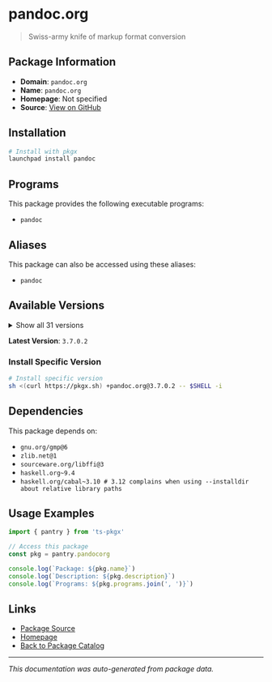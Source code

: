 # pandoc.org

> Swiss-army knife of markup format conversion

## Package Information

- **Domain**: `pandoc.org`
- **Name**: `pandoc.org`
- **Homepage**: Not specified
- **Source**: [View on GitHub](https://github.com/pkgxdev/pantry/tree/main/projects/pandoc.org/package.yml)

## Installation

```bash
# Install with pkgx
launchpad install pandoc
```

## Programs

This package provides the following executable programs:

- `pandoc`

## Aliases

This package can also be accessed using these aliases:

- `pandoc`

## Available Versions

<details>
<summary>Show all 31 versions</summary>

- `3.7.0.2`, `3.7.0.1`, `3.7.0`, `3.6.4`, `3.6.3`
- `3.6.2`, `3.6.1`, `3.6.0`, `3.5.0`, `3.4.0`
- `3.3.0`, `3.2.1`, `3.2.0`, `3.1.13`, `3.1.9`
- `3.1.8`, `3.1.7`, `3.1.6.2`, `3.1.6`, `3.1.5`
- `3.1.4`, `3.1.3`, `3.1.2`, `3.1.12.3`, `3.1.12.2`
- `3.1.12.1`, `3.1.12`, `3.1.11.1`, `3.1.11`, `3.1.10`
- `2.19.2`

</details>

**Latest Version**: `3.7.0.2`

### Install Specific Version

```bash
# Install specific version
sh <(curl https://pkgx.sh) +pandoc.org@3.7.0.2 -- $SHELL -i
```

## Dependencies

This package depends on:

- `gnu.org/gmp@6`
- `zlib.net@1`
- `sourceware.org/libffi@3`
- `haskell.org~9.4`
- `haskell.org/cabal~3.10 # 3.12 complains when using --installdir about relative library paths`

## Usage Examples

```typescript
import { pantry } from 'ts-pkgx'

// Access this package
const pkg = pantry.pandocorg

console.log(`Package: ${pkg.name}`)
console.log(`Description: ${pkg.description}`)
console.log(`Programs: ${pkg.programs.join(', ')}`)
```

## Links

- [Package Source](https://github.com/pkgxdev/pantry/tree/main/projects/pandoc.org/package.yml)
- [Homepage](#)
- [Back to Package Catalog](../package-catalog.md)

---

*This documentation was auto-generated from package data.*
